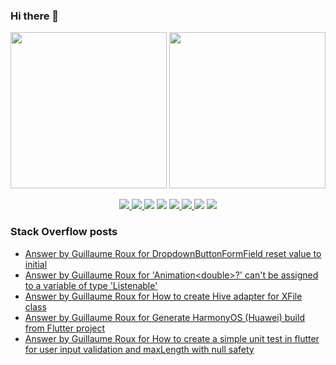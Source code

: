 ### Hi there 👋

<p align="left">
 <a>
  <img height="250em" src="https://github-readme-stats.vercel.app/api?username=TesteurManiak&theme=tokyonight" />
  <a href="https://stackoverflow.com/users/9942346/testeur-maniak">
   <img height="250em" src="https://github-readme-stackoverflow.vercel.app/?userID=9942346&theme=dark" />
  </a>
 </a>
</p>

<p align="center">
 <a href="https://pub.dev/publishers/rouxguillau.me/packages">
  <img src="https://img.shields.io/badge/dart-%230175C2.svg?&style=for-the-badge&logo=dart&logoColor=white"/>
 </a>
 <a href="https://pub.dev/publishers/rouxguillau.me/packages">
  <img src="https://img.shields.io/badge/Flutter%20-%2302569B.svg?&style=for-the-badge&logo=Flutter&logoColor=white" />
 </a>
 <img src="https://img.shields.io/badge/swift-%23FA7343.svg?&style=for-the-badge&logo=swift&logoColor=white"/>
 <img src="https://img.shields.io/badge/git%20-%23F05033.svg?&style=for-the-badge&logo=git&logoColor=white"/>
 <a href="https://gitlab.com/G_Roux">
  <img src="https://img.shields.io/badge/gitlab%20-%23181717.svg?&style=for-the-badge&logo=gitlab&logoColor=white"/>
 </a>
 <a href="https://github.com/TesteurManiak">
  <img src="https://img.shields.io/badge/github%20-%23121011.svg?&style=for-the-badge&logo=github&logoColor=white"/>
 </a>
 <img src="https://img.shields.io/badge/firebase%20-%23039BE5.svg?&style=for-the-badge&logo=firebase"/>
 <a href="https://www.linkedin.com/in/guillaume2-roux/">
  <img src="https://img.shields.io/badge/linkedin%20-%230077B5.svg?&style=for-the-badge&logo=linkedin&logoColor=white"/>
 </a>
</p>

### Stack Overflow posts

<!-- STACKOVERFLOW:START -->
- [Answer by Guillaume Roux for DropdownButtonFormField reset value to initial](https://stackoverflow.com/questions/69872798/dropdownbuttonformfield-reset-value-to-initial/69874409#69874409)
- [Answer by Guillaume Roux for &#39;Animation&lt;double&gt;?&#39; can&#39;t be assigned to a variable of type &#39;Listenable&#39;](https://stackoverflow.com/questions/69835927/animationdouble-cant-be-assigned-to-a-variable-of-type-listenable/69837621#69837621)
- [Answer by Guillaume Roux for How to create Hive adapter for XFile class](https://stackoverflow.com/questions/69738596/how-to-create-hive-adapter-for-xfile-class/69739605#69739605)
- [Answer by Guillaume Roux for Generate HarmonyOS &lpar;Huawei&rpar; build from Flutter project](https://stackoverflow.com/questions/69733449/generate-harmonyos-huawei-build-from-flutter-project/69736035#69736035)
- [Answer by Guillaume Roux for How to create a simple unit test in flutter for user input validation and maxLength with null safety](https://stackoverflow.com/questions/69588654/how-to-create-a-simple-unit-test-in-flutter-for-user-input-validation-and-maxlen/69617999#69617999)
<!-- STACKOVERFLOW:END -->
